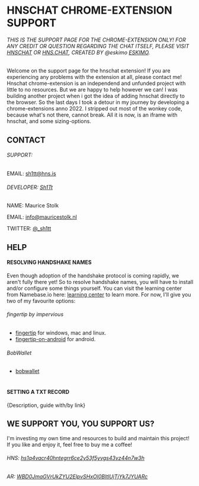 # HNSCHAT CHROME-EXTENSION SUPPORT

###### THIS IS THE SUPPORT PAGE FOR THE CHROME-EXTENSION ONLY! FOR ANY CREDIT OR QUESTION REGARDING THE CHAT ITSELF, PLEASE VISIT [HNSCHAT](https://hnschat/) OR [HNS.CHAT](https://hns.chat/), CREATED BY @eskimo [ESKIMO](https://github.com/eskimo).

Welcome on the support page for the hnschat extension! 
If you are experiencing any problems with the extension at all, please contact me!
Hnschat chrome-extension is an independend and unfunded project with little to no resources. But we are happy to help however we can!
I was building another project when i got the idea of adding hnschat directly to the browser. So the last days I took a detour in my journey by developing a chrome-extensions anno 2022. I stripped out most of the wonkey code, because what's not there, cannot break. All it is now, is an iframe with hnschat, and some sizing-options.
##


## CONTACT

###### SUPPORT:
EMAIL: [sh1tt@hns.is](sh1tt@hns.is)

###### DEVELOPER: [Sh1Tt](sh1tt.hns.is)
NAME: Maurice Stolk

EMAIL: [info@mauricestolk.nl](info@mauricestolk.nl)

TWITTER: [@_sh1tt](twitter.com/sh1tt)

##

## HELP

#### RESOLVING HANDSHAKE NAMES
Even though adoption of the handshake protocol is coming rapidly, we aren't fully there yet!
So to resolve handshake names, you will have to install and/or configure some things yourself.
You can visit the learning center from Namebase.io here: [learning center](namebase.io/learningcenter) to learn more.
For now, I'll give you two of my favourite options:
###### fingertip by impervious
- [fingertip](impervious.com/fingertip.html) for windows, mac and linux.
- [fingertip-on-android](https://gist.github.com/Noxturnix/d47eeab10ef95636391507b28ec84ff4) for android.
###### BobWallet
- [bobwallet](bobwallet.io)

#

#### SETTING A TXT RECORD

{Description, guide with/by link}

##

## WE SUPPORT YOU, YOU SUPPORT US?

I'm investing my own time and resources to build and maintain this project! If you like and enjoy it, feel free to buy me a coffee!
###### HNS: [hs1q4vacr40hntegrr6ce2y53f5yvgs43vz44n7w3h](hs1q4vacr40hntegrr6ce2y53f5yvgs43vz44n7w3h)
###### AR: [WBD0JmaGVrUkZYU2ElpvSHxOl0BltlUjTjYk7JYUARc](WBD0JmaGVrUkZYU2ElpvSHxOl0BltlUjTjYk7JYUARc)

##

